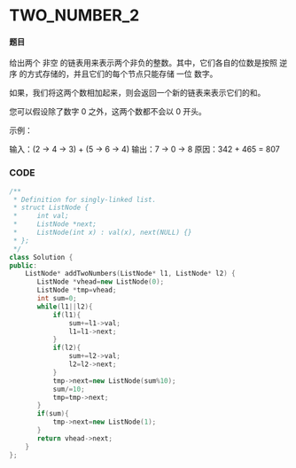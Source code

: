 # TWO_NUMBER_2


#### 题目

给出两个 非空 的链表用来表示两个非负的整数。其中，它们各自的位数是按照 逆序 的方式存储的，并且它们的每个节点只能存储 一位 数字。

如果，我们将这两个数相加起来，则会返回一个新的链表来表示它们的和。

您可以假设除了数字 0 之外，这两个数都不会以 0 开头。

示例：

输入：(2 -> 4 -> 3) + (5 -> 6 -> 4)
输出：7 -> 0 -> 8
原因：342 + 465 = 807



### CODE
```c++
/**
 * Definition for singly-linked list.
 * struct ListNode {
 *     int val;
 *     ListNode *next;
 *     ListNode(int x) : val(x), next(NULL) {}
 * };
 */
class Solution {
public:
    ListNode* addTwoNumbers(ListNode* l1, ListNode* l2) {
       ListNode *vhead=new ListNode(0);
       ListNode *tmp=vhead;
       int sum=0;
       while(l1||l2){
           if(l1){
               sum+=l1->val;
               l1=l1->next;
           }
           if(l2){
               sum+=l2->val;
               l2=l2->next;
           }
           tmp->next=new ListNode(sum%10);
           sum/=10;
           tmp=tmp->next;
       }
       if(sum){
           tmp->next=new ListNode(1);
       }
       return vhead->next;
    }
};
```




